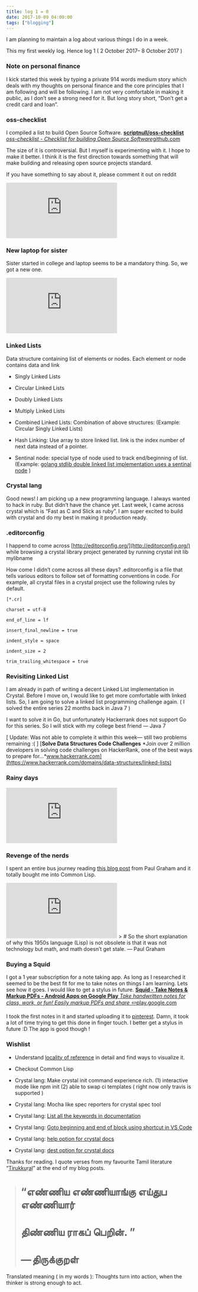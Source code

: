 ```yaml
---
title: log 1 = 0
date: 2017-10-09 04:00:00
tags: ["blogging"]
---
```

I am planning to maintain a log about various things I do in a week.

This my first weekly log. Hence log 1 ( 2 October 2017– 8 October 2017 )

### Note on personal finance

I kick started this week by typing a private 914 words medium story which deals with my thoughts on personal finance and the core principles that I am following and will be following. I am not very comfortable in making it public, as I don’t see a strong need for it. But long story short, “Don’t get a credit card and loan”.

### oss-checklist

I compiled a list to build Open Source Software.
[**scriptnull/oss-checklist**
*oss-checklist - Checklist for building Open Source Software*github.com](https://github.com/scriptnull/oss-checklist)

The size of it is controversial. But I myself is experimenting with it. I hope to make it better. I think it is the first direction towards something that will make building and releasing open source projects standard.

If you have something to say about it, please comment it out on reddit

<iframe src="https://medium.com/media/d6d1fba33ae3d8d1724792e22cfb616b" frameborder=0></iframe>

### New laptop for sister

Sister started in college and laptop seems to be a mandatory thing. So, we got a new one.

<iframe src="https://medium.com/media/266094e275bfd6b01a129a0e727ea217" frameborder=0></iframe>

### Linked Lists

Data structure containing list of elements or nodes. Each element or node contains data and link

* Singly Linked Lists

* Circular Linked Lists

* Doubly Linked Lists

* Multiply Linked Lists

* Combined Linked Lists: Combination of above structures: (Example: Circular Singly Linked Lists)

* Hash Linking: Use array to store linked list. link is the index number of next data instead of a pointer.

* Sentinal node: special type of node used to track end/beginning of list. (Example: [golang stdlib double linked list implementation uses a sentinal node](https://github.com/golang/go/blob/master/src/container/list/list.go#L49) )

### Crystal lang

Good news! I am picking up a new programming language. I always wanted to hack in ruby. But didn’t have the chance yet. Last week, I came across crystal which is “Fast as C and Slick as ruby”. I am super excited to build with crystal and do my best in making it production ready.

### .editorconfig

I happend to come across [http://editorconfig.org/](http://editorconfig.org/) while browsing a crystal library project generated by running crystal init lib mylibname

How come I didn’t come across all these days? .editorconfig is a file that tells various editors to follow set of formatting conventions in code. For example, all crystal files in a crystal project use the following rules by default.

    [*.cr]

    charset = utf-8

    end_of_line = lf

    insert_final_newline = true

    indent_style = space

    indent_size = 2

    trim_trailing_whitespace = true

### Revisiting Linked List

I am already in path of writing a decent Linked List implementation in Crystal. Before I move on, I would like to get more comfortable with linked lists. So, I am going to solve a linked list programming challenge again. ( I solved the entire series 22 months back in Java 7 )

I want to solve it in Go, but unfortunately Hackerrank does not support Go for this series. So I will stick with my college best friend — Java 7

[ Update: Was not able to complete it within this week— still two problems remaining :( ]
[**Solve Data Structures Code Challenges**
*Join over 2 million developers in solving code challenges on HackerRank, one of the best ways to prepare for…*www.hackerrank.com](https://www.hackerrank.com/domains/data-structures/linked-lists)

### Rainy days

<iframe src="https://medium.com/media/b5003b64e1aec6460ff0cf9edc3c2715" frameborder=0></iframe>

### Revenge of the nerds

I spent an entire bus journey reading [this blog post](http://www.paulgraham.com/icad.html) from Paul Graham and it totally bought me into Common Lisp.

<iframe src="https://medium.com/media/80a3111fbeae2047602a4c489db502e0" frameborder=0></iframe>
> # So the short explanation of why this 1950s language (Lisp) is not obsolete is that it was not technology but math, and math doesn’t get stale. — Paul Graham

### Buying a Squid

I got a 1 year subscription for a note taking app. As long as I researched it seemed to be the best fit for me to take notes on things I am learning. Lets see how it goes. I would like to get a stylus in future.
[**Squid - Take Notes & Markup PDFs - Android Apps on Google Play**
*Take handwritten notes for class, work, or fun! Easily markup PDFs and share ✏️️*play.google.com](https://play.google.com/store/apps/details?id=com.steadfastinnovation.android.projectpapyrus)

I took the first notes in it and started uploading it to [pinterest](https://in.pinterest.com/scriptnull/data-structures/). Damn, it took a lot of time trying to get this done in finger touch. I better get a stylus in future :D The app is good though !

### Wishlist

* Understand [locality of reference](https://en.wikipedia.org/wiki/Locality_of_reference) in detail and find ways to visualize it.

* Checkout Common Lisp

* Crystal lang: Make crystal init command experience rich. (1) interactive mode like npm init (2) able to swap ci templates ( right now only travis is supported )

* Crystal lang: Mocha like spec reporters for crystal spec tool

* Crystal lang: [List all the keywords in documentation](https://github.com/crystal-lang/crystal-book/issues/124)

* Crystal lang: [Goto beginning and end of block using shortcut in VS Code](https://github.com/crystal-lang-tools/vscode-crystal-lang/issues/25)

* Crystal lang: [help option for crystal docs](https://github.com/crystal-lang/crystal/issues/5087)

* Crystal lang: [dest option for crystal docs](https://github.com/crystal-lang/crystal/issues/5088)

Thanks for reading. I quote verses from my favourite Tamil literature “[Tirukkuṛaḷ](https://en.wikipedia.org/wiki/Tirukku%E1%B9%9Ba%E1%B8%B7)” at the end of my blog posts.
> # “எண்ணிய எண்ணியாங்கு எய்துப எண்ணியார்
> # திண்ணிய ராகப் பெறின். ”
> # — திருக்குறள்

Translated meaning ( in my words ): Thoughts turn into action, when the thinker is strong enough to act.

